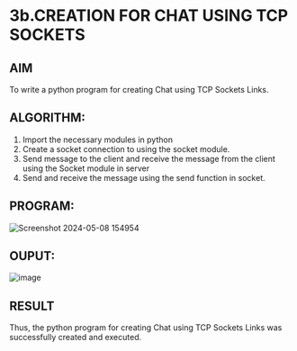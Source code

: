 # 3b.CREATION FOR CHAT USING TCP SOCKETS
## AIM
To write a python program for creating Chat using TCP Sockets Links.
## ALGORITHM:
1. Import the necessary modules in python
2. Create a socket connection to using the socket module.
3. Send message to the client and receive the message from the client using the Socket module in
 server
4. Send and receive the message using the send function in socket.
## PROGRAM:
![Screenshot 2024-05-08 154954](https://github.com/SUBBIAH1904/3b_CHAT_USING_TCP_SOCKETS/assets/147477684/e17dab79-845f-48b3-acbc-f0a339c3f437)

## OUPUT:
![image](https://github.com/SUBBIAH1904/3b_CHAT_USING_TCP_SOCKETS/assets/147477684/86ddfea7-d187-49ef-92d7-769e8c8b3647)

## RESULT
Thus, the python program for creating Chat using TCP Sockets Links was successfully 
created and executed.
